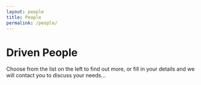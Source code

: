 ```yaml
---
layout: people
title: People
permalink: /people/
---
```


# Driven People

Choose from the list on the left to find out more, or fill in your details and we will contact you to discuss your needs...